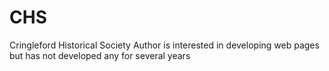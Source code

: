 # CHS
Cringleford Historical Society
Author is interested in developing web pages but has not developed any for several years
